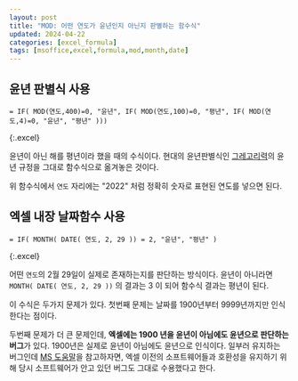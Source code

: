 ```yaml
---
layout: post
title: "MOD: 어떤 연도가 윤년인지 아닌지 판별하는 함수식"
updated: 2024-04-22
categories: [excel_formula]
tags: [msoffice,excel,formula,mod,month,date]
---
```


## 윤년 판별식 사용
```excel
= IF( MOD(연도,400)=0, "윤년", IF( MOD(연도,100)=0, "평년", IF( MOD(연도,4)=0, "윤년", "평년" )))
```
{:.excel}

윤년이 아닌 해를 평년이라 했을 때의 수식이다. 현대의 윤년판별식인 [그레고리력](https://namu.wiki/w/%EA%B7%B8%EB%A0%88%EA%B3%A0%EB%A6%AC%EB%A0%A5)의 윤년 규정을 그대로 함수식으로 옮겨놓은 것이다.

위 함수식에서 `연도` 자리에는 "2022" 처럼 정확히 숫자로 표현된 연도를 넣으면 된다.

## 엑셀 내장 날짜함수 사용

```excel
= IF( MONTH( DATE( 연도, 2, 29 )) = 2, "윤년", "평년" )
```
{:.excel}

어떤 `연도`의 2월 29일이 실제로 존재하는지를 판단하는 방식이다. 윤년이 아니라면 `MONTH( DATE( 연도, 2, 29 ))` 의 결과는 3 이 되어 함수식 결과는 평년이 된다.

이 수식은 두가지 문제가 있다. 첫번째 문제는 날짜를 1900년부터 9999년까지만 인식한다는 점이다.

두번째 문제가 더 큰 문제인데, **엑셀에는 1900 년을 윤년이 아님에도 윤년으로 판단하는 버그**가 있다. 1900년은 실제로 윤년이 아님에도 윤년으로 인식이다. 일부러 유지하는 버그인데 [MS 도움말](https://docs.microsoft.com/ko-KR/office/troubleshoot/excel/wrongly-assumes-1900-is-leap-year)을 참고하자면, 엑셀 이전의 소프트웨어들과 호환성을 유지하기 위해 당시 소프트웨어가 안고 있던 버그도 그대로 수용했다고 한다.
